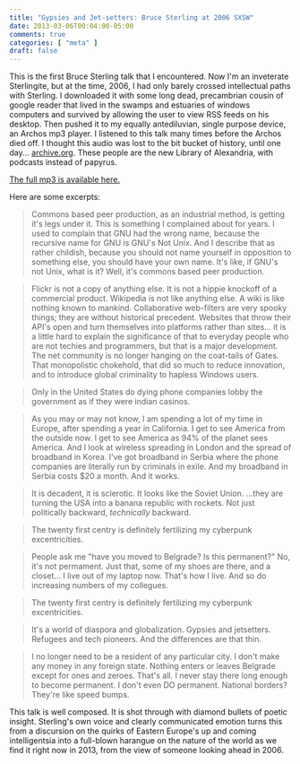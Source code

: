 ```yaml
---
title: "Gypsies and Jet-setters: Bruce Sterling at 2006 SXSW"
date: 2013-03-06T00:04:00-05:00
comments: true
categories: [ "meta" ]
draft: false
---
```


This is the first Bruce Sterling talk that I encountered. Now I'm an inveterate Sterlingite, but at the time, 2006, I had only barely crossed intellectual paths with Sterling. I downloaded it with some long dead, precambrian cousin of google reader that lived in the swamps and estuaries of windows computers and survived by allowing the user to view RSS feeds on his desktop. Then pushed it to my equally antediluvian, single purpose device, an Archos mp3 player. I listened to this talk many times before the Archos died off. I thought this audio was lost to the bit bucket of history, until one day... [archive.org][1]. These people are the new Library of Alexandria, with podcasts instead of papyrus.

[The full mp3 is available here.][0]

<!-- more -->

Here are some excerpts:

>Commons based peer production, as an industrial method, is getting it's legs under it. This is something I complained about for years. I used to complain that GNU had the wrong name, because the recursive name for GNU is GNU's Not Unix. And I describe that as rather childish, because you should not name yourself in opposition to something else, you should have your own name. It's like, if GNU's not Unix, what is it? Well, it's commons based peer production.

>Flickr is not a copy of anything else. It is not a hippie knockoff of a commercial product. Wikipedia is not like anything else. A wiki is like nothing known to mankind. Collaborative web-filters are very spooky things; they are without historical precedent. Websites that throw their API's open and turn themselves into platforms rather than sites... it is a little hard to explain the significance of that to everyday people who are not techies and programmers, but that is a major development. The net community is no longer hanging on the coat-tails of Gates. That monopolistic chokehold, that did so much to reduce innovation, and to introduce global criminality to hapless Windows users.

>Only in the United States do dying phone companies lobby the government as if they were indian casinos.

>As you may or may not know, I am spending a lot of my time in Europe, after spending a year in California. I get to see America from the outside now. I get to see America as 94% of the planet sees America. And I look at wireless spreading in London and the spread of broadband in Korea. I've got broadband in Serbia where the phone companies are literally run by criminals in exile. And my broadband in Serbia costs $20 a month. And it works.

>It is decadent, it is sclerotic. It looks like the Soviet Union. ...they are turning the USA into a banana republic with rockets. Not just politically backward, <em>technically</em> backward.

>The twenty first centry is definitely fertilizing my cyberpunk excentricities.

>People ask me "have you moved to Belgrade? Is this permanent?" No, it's not permament. Just that, some of my shoes are there, and a closet... I live out of my laptop now. That's how I live. And so do increasing numbers of my collegues.

>The twenty first centry is definitely fertilizing my cyberpunk excentricities.

>It's a world of diaspora and globalization. Gypsies and jetsetters. Refugees and tech pioneers. And the differences are that thin.

>I no longer need to be a resident of any particular city. I don't make any money in any foreign state. Nothing enters or leaves Belgrade except for ones and zeroes. That's all. I never stay there long enough to become permanent. I don't even DO permanent. National borders? They're like speed bumps.

This talk is well composed. It is shot through with diamond bullets of poetic insight. Sterling's own voice and clearly communicated emotion turns this from a discursion on the quirks of Eastern Europe's up and coming intelligentsia into a full-blown harangue on the nature of the world as we find it right now in 2013, from the view of someone looking ahead in 2006.

[0]: http://archive.org/details/BruceSterlingSxswKeynoteSpeechTheStateOfTheWorld "Bruce Sterling Sxsw Keynote, 2006 at archive.org"
[1]: http://archive.org/ "archive dot org"
